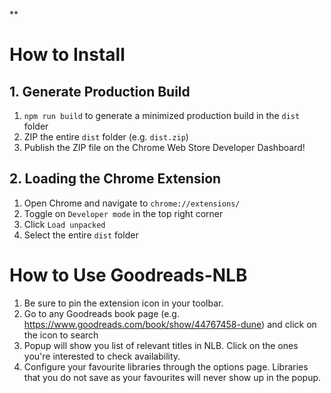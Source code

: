 **
# How to Install

## 1. Generate Production Build

1. `npm run build` to generate a minimized production build in the `dist` folder
2. ZIP the entire `dist` folder (e.g. `dist.zip`)
3. Publish the ZIP file on the Chrome Web Store Developer Dashboard!

## 2. Loading the Chrome Extension

1. Open Chrome and navigate to `chrome://extensions/`
2. Toggle on `Developer mode` in the top right corner
3. Click `Load unpacked`
4. Select the entire `dist` folder

# How to Use Goodreads-NLB

1. Be sure to pin the extension icon in your toolbar.
2. Go to any Goodreads book page (e.g. https://www.goodreads.com/book/show/44767458-dune) and click on the icon to search
3. Popup will show you list of relevant titles in NLB. Click on the ones you're interested to check availability.
4. Configure your favourite libraries through the options page. Libraries that you do not save as your favourites will never show up in the popup.


